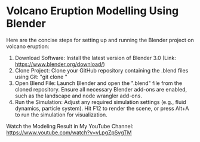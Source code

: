 # Volcano Eruption Modelling Using Blender

Here are the concise steps for setting up and running the Blender project on volcano eruption:
1. Download Software: Install the latest version of Blender 3.0 (Link: https://www.blender.org/download/)
2. Clone Project: Clone your GitHub repository containing the .blend files using Git: "git clone <repo-link>"
3. Open Blend File: Launch Blender and open the ".blend" file from the cloned repository. Ensure all necessary Blender add-ons are enabled, such as the landscape and node wrangler add-ons.
4. Run the Simulation: Adjust any required simulation settings (e.g., fluid dynamics, particle system). Hit F12 to render the scene, or press Alt+A to run the simulation for visualization.

Watch the Modeling Result in My YouTube Channel: https://www.youtube.com/watch?v=vLpgZpSvgTM
